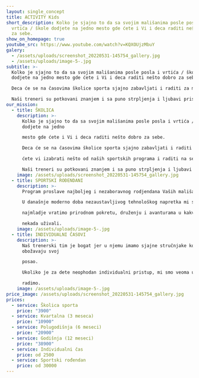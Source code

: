 ```yaml
---
layout: single_concept
title: ACTIVITY Kids
short_description: Kolko je sjajno to da sa svojim mališanima posle posla i
  vrtića / škole dodjete na jedno mesto gde ćete i Vi i deca raditi nešto dobro
  za sebe.
show_on_homepage: true
youtube_src: https://www.youtube.com/watch?v=KQXOUjzMbuY
galery:
  - /assets/uploads/screenshot_20220531-145754_gallery.jpg
  - /assets/uploads/image-5-.jpg
subtitle: >-
  Kolko je sjajno to da sa svojim mališanima posle posla i vrtića / škole
  dodjete na jedno mesto gde ćete i Vi i deca raditi nešto dobro za sebe.

  Deca će se na časovima školice sporta sjajno zabavljati i raditi za motorici i razvoju dok ćete vi izabrati nešto od naših sportskih programa i raditi na sebi.

  Naši treneri su potkovani znanjem i sa puno strpljenja i ljubavi pristupaju svom pozivu. Uživaćete dok gledate svoje mališane kako napreduju i raduju se sportu.
our_mission:
  - title: ŠKOLICA
    description: >-
      Kolko je sjajno to da sa svojim mališanima posle posla i vrtića / škole
      dodjete na jedno

      mesto gde ćete i Vi i deca raditi nešto dobro za sebe.

      Deca će se na časovima školice sporta sjajno zabavljati i raditi za motorici i razvoju dok

      ćete vi izabrati nešto od naših sportskih programa i raditi na sebi.

      Naši treneri su potkovani znanjem i sa puno strpljenja i ljubavi pristupaju svom pozivu. Uživaćete dok gledate svoje mališane kako napreduju i raduju se sportu.
    image: /assets/uploads/screenshot_20220531-145754_gallery.jpg
  - title: SPORTSKI ROĐENDANI
    description: >-
      Program proslave najboljeg i nezaboravnog rodjendana Vaših mališana.

      U današnje moderno doba nezaustavljivog tehnološkog napretka mi smo rešili da

      najmladje vratimo prirodnom pokretu, druženju i avanturama u kakvim su im roditelji

      nekada uživali.
    image: /assets/uploads/image-5-.jpg
  - title: INDIVIDUALNI ČASOVI
    description: >-
      Naš trenerski tim je bogat jer u njemu imamo sjajne stručnjake koji
      obožavaju svoj

      posao.

      Ukoliko je za dete neophodan individualni pristup, mi smo veoma uspešni u tome što

      radimo.
    image: /assets/uploads/image-5-.jpg
price_image: /assets/uploads/screenshot_20220531-145754_gallery.jpg
prices:
  - service: Školica sporta
    price: "3900"
  - service: Kvartalna (3 meseca)
    price: "10900"
  - service: Polugodišnja (6 meseci)
    price: "20900"
  - service: Godišnja (12 meseci)
    price: "38900"
  - service: Individualni čas
    price: od 2500
  - service: Sportski rođendan
    price: od 30000
---
```

